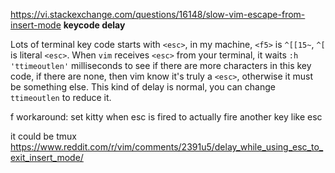 https://vi.stackexchange.com/questions/16148/slow-vim-escape-from-insert-mode
**keycode delay**

Lots of terminal key code starts with `<esc>`, in my machine, `<f5>` is `^[[15~`, `^[` is literal `<esc>`. When `vim` receives `<esc>` from your terminal, it waits `:h 'ttimeoutlen'` milliseconds to see if there are more characters in this key code, if there are none, then vim know it's truly a `<esc>`, otherwise it must be something else. This kind of delay is normal, you can change `ttimeoutlen` to reduce it.

f workaround: set kitty when esc is fired to actually fire another key like esc


it could be tmux
https://www.reddit.com/r/vim/comments/2391u5/delay_while_using_esc_to_exit_insert_mode/